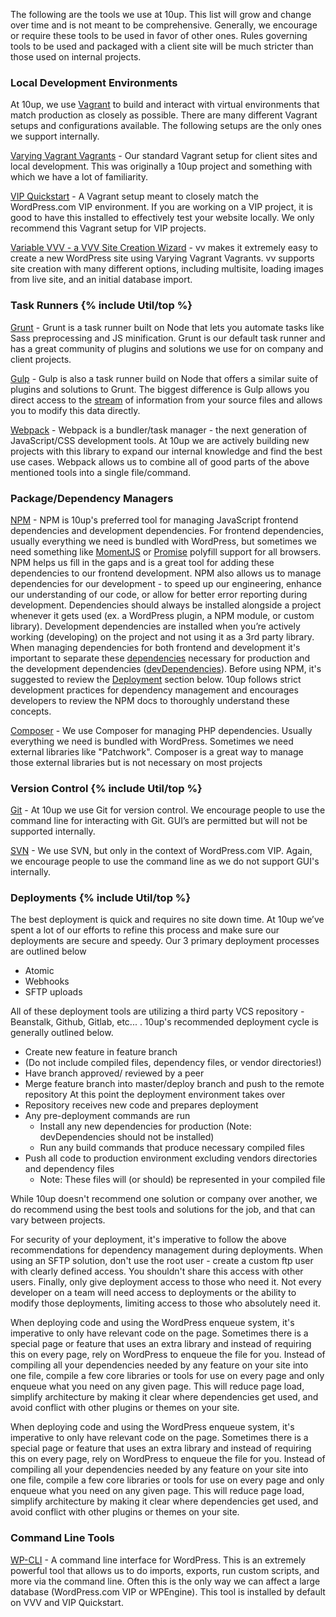 The following are the tools we use at 10up. This list will grow and change over time and is not meant to be comprehensive. Generally, we encourage or require these tools to be used in favor of other ones. Rules governing tools to be used and packaged with a client site will be much stricter than those used on internal projects.

<h3 id="local-development">Local Development Environments</h3>

At 10up, we use [Vagrant](https://www.vagrantup.com/) to build and interact with virtual environments that match production as closely as possible. There are many different Vagrant setups and configurations available. The following setups are the only ones we support internally.

[Varying Vagrant Vagrants](https://github.com/Varying-Vagrant-Vagrants/VVV) - Our standard Vagrant setup for client sites and local development. This was originally a 10up project and something with which we have a lot of familiarity.

[VIP Quickstart](https://github.com/Automattic/vip-quickstart) - A Vagrant setup meant to closely match the WordPress.com VIP environment. If you are working on a VIP project, it is good to have this installed to effectively test your website locally. We only recommend this Vagrant setup for VIP projects.

[Variable VVV - a VVV Site Creation Wizard](https://github.com/bradp/vv) - vv makes it extremely easy to create a new WordPress site using Varying Vagrant Vagrants. vv supports site creation with many different options, including multisite, loading images from live site, and an initial database import.

<h3 id="task-runners">Task Runners {% include Util/top %}</h3>

[Grunt](http://gruntjs.com/) - Grunt is a task runner built on Node that lets you automate tasks like Sass preprocessing and JS minification. Grunt is our default task runner and has a great community of plugins and solutions we use for on company and client projects.

[Gulp](http://gulpjs.com/) - Gulp is also a task runner build on Node that offers a similar suite of plugins and solutions to Grunt. The biggest difference is Gulp allows you direct access to the [stream](https://nodejs.org/api/stream.html) of information from your source files and allows you to modify this data directly.

[Webpack](https://webpack.github.io/) - Webpack is a bundler/task manager - the next generation of JavaScript/CSS development tools. At 10up we are actively building new projects with this library to expand our internal knowledge and find the best use cases. Webpack allows us to combine all of good parts of the above mentioned tools into a single file/command.

<h3 id="package-managers">Package/Dependency Managers</h3>

[NPM](https://www.npmjs.com/) - NPM is 10up's preferred tool for managing JavaScript frontend dependencies and development dependencies. For frontend dependencies, usually everything we need is bundled with WordPress, but sometimes we need something like [MomentJS](http://momentjs.com/) or [Promise](https://developer.mozilla.org/en-US/docs/Web/JavaScript/Reference/Global_Objects/Promise) polyfill support for all browsers. NPM helps us fill in the gaps and is a great tool for adding these dependencies to our frontend development. NPM also allows us to manage dependencies for our development - to speed up our engineering, enhance our understanding of our code, or allow for better error reporting during development. Dependencies should always be installed alongside a project whenever it gets used (ex. a WordPress plugin, a NPM module, or custom library). Development dependencies are installed when you’re actively working (developing) on the project and not using it as a 3rd party library. When managing dependencies for both frontend and development it's important to separate these [dependencies](https://docs.npmjs.com/files/package.json#dependencies) necessary for production and the development dependencies ([devDependencies](https://docs.npmjs.com/files/package.json#devdependencies)). Before using NPM, it's suggested to review the [Deployment](#deployments) section below. 10up follows strict development practices for dependency management and encourages developers to review the NPM docs to thoroughly understand these concepts.

[Composer](https://getcomposer.org) - We use Composer for managing PHP dependencies. Usually everything we need is bundled with WordPress. Sometimes we need external libraries like "Patchwork". Composer is a great way to manage those external libraries but is not necessary on most projects

<h3 id="version-control">Version Control {% include Util/top %}</h3>

[Git](http://git-scm.com) - At 10up we use Git for version control. We encourage people to use the command line for interacting with Git. GUI’s are permitted but will not be supported internally.

[SVN](https://subversion.apache.org/) - We use SVN, but only in the context of WordPress.com VIP. Again, we encourage people to use the command line as we do not support GUI's internally.

<h3 id="deployments">Deployments {% include Util/top %}</h3>
The best deployment is quick and requires no site down time. At 10up we’ve spent a lot of our efforts to refine this process and make sure our deployments are secure and speedy. Our 3 primary deployment processes are outlined below

* Atomic
* Webhooks
* SFTP uploads

All of these deployment tools are utilizing a third party VCS repository - Beanstalk, Github, Gitlab, etc... . 10up's recommended deployment cycle is generally outlined below.

* Create new feature in feature branch
* (Do not include compiled files, dependency files, or vendor directories!)
* Have branch approved/ reviewed by a peer
* Merge feature branch into master/deploy branch and push to the remote repository
At this point the deployment environment takes over
* Repository receives new code and prepares deployment
* Any pre-deployment commands are run
	* Install any new dependencies for production (Note: devDependencies should not be installed)
	* Run any build commands that produce necessary compiled files
* Push all code to production environment excluding vendors directories and dependency files
	* Note: These files will (or should) be represented in your compiled file

While 10up doesn't recommend one solution or company over another, we do recommend using the best tools and solutions for the job, and that can vary between projects.

For security of your deployment, it's imperative to follow the above recommendations for dependency management during deployments. When using an SFTP solution, don't use the root user - create a custom ftp user with clearly defined access. You shouldn't share this access with other users. Finally, only give deployment access to those who need it. Not every developer on a team will need access to deployments or the ability to modify those deployments, limiting access to those who absolutely need it.

When deploying code and using the WordPress enqueue system, it's imperative to only have relevant code on the page. Sometimes there is a special page or feature that uses an extra library and instead of requiring this on every page, rely on WordPress to enqueue the file for you. Instead of compiling all your dependencies needed by any feature on your site into one file, compile a few core libraries or tools for use on every page and only enqueue what you need on any given page. This will reduce page load, simplify architecture by making it clear where dependencies get used, and avoid conflict with other plugins or themes on your site.

When deploying code and using the WordPress enqueue system, it's imperative to only have relevant code on the page. Sometimes there is a special page or feature that uses an extra library and instead of requiring this on every page, rely on WordPress to enqueue the file for you. Instead of compiling all your dependencies needed by any feature on your site into one file, compile a few core libraries or tools for use on every page and only enqueue what you need on any given page. This will reduce page load, simplify architecture by making it clear where dependencies get used, and avoid conflict with other plugins or themes on your site.

<h3 id="command-line">Command Line Tools</h3>

[WP-CLI](http://wp-cli.org) - A command line interface for WordPress. This is an extremely powerful tool that allows us to do imports, exports, run custom scripts, and more via the command line. Often this is the only way we can affect a large database (WordPress.com VIP or WPEngine). This tool is installed by default on VVV and VIP Quickstart.

